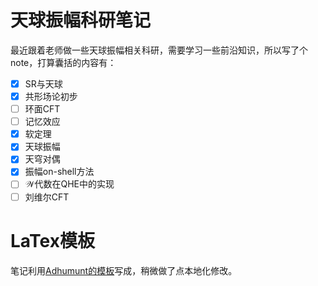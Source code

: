 # 天球振幅科研笔记

最近跟着老师做一些天球振幅相关科研，需要学习一些前沿知识，所以写了个note，打算囊括的内容有：

- [x] SR与天球
- [x] 共形场论初步
- [ ] 环面CFT
- [ ] 记忆效应
- [x] 软定理
- [x] 天球振幅
- [x] 天穹对偶
- [x] 振幅on-shell方法
- [ ] $\mathcal{W}$代数在QHE中的实现
- [ ] 刘维尔CFT

# LaTex模板

笔记利用[Adhumunt的模板](https://github.com/Adhumunt/NotesTeX)写成，稍微做了点本地化修改。